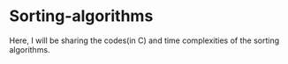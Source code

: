 # Sorting-algorithms
Here, I will be sharing the codes(in C) and time complexities of the sorting algorithms.
